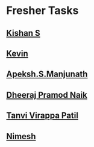 # Fresher Tasks

## [Kishan S](https://drive.google.com/file/d/1CZf53BCOysNjZB4leZ2kcG1KmRpaydhb/view?usp=drivesdk)

## [Kevin](https://docs.google.com/document/d/1PnTs1N49V2XHy17d0bktXBoJHwTZG40NtdsfZfS1K14/edit)

## [Apeksh.S.Manjunath](https://docs.google.com/document/d/1L40PwOCtRmEfLT49r5-ZGBOSpxfe-SkRx-Vhj4FglVc/edit?ts=5d55368d)

## [Dheeraj Pramod Naik](https://docs.google.com/document/d/1L4FBCmiO6yH8yTYw-n7qxgttSYmr0tcUZjuAIXTgwpc/edit?usp=sharing)

## [Tanvi Virappa Patil](https://docs.google.com/document/d/12ecqaCBUkI6AP9lQTTJ60z4D4hDW5Bi325L-rCpN0yM/edit?usp=sharing)

## [Nimesh](https://drive.google.com/file/d/1wQkTc0M2yKbaR4lJ-t_W3_I5vBn16ZnD/view)
